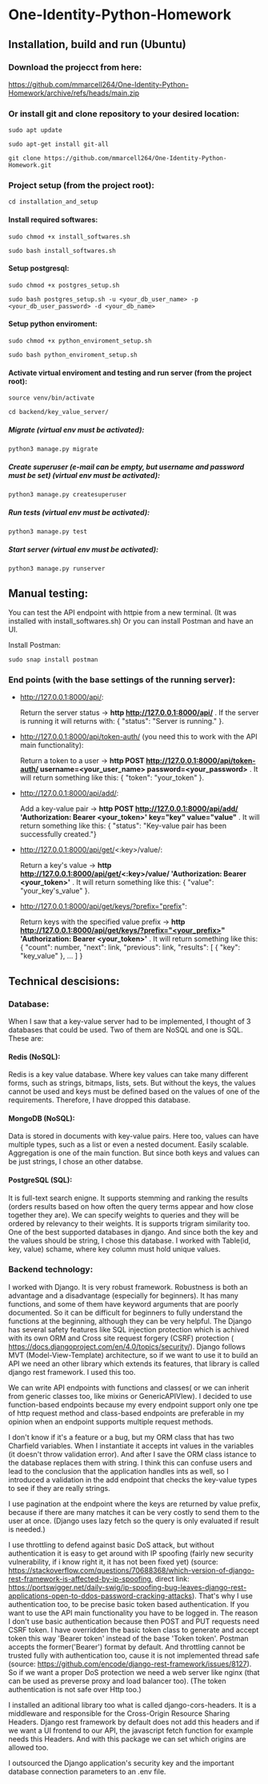 # One-Identity-Python-Homework
## Installation, build and run (Ubuntu)
### Download the projecct from here:
https://github.com/mmarcell264/One-Identity-Python-Homework/archive/refs/heads/main.zip
### Or install git and clone repository to your desired location:
```shell
sudo apt update
```
```shell
sudo apt-get install git-all
```
```shell
git clone https://github.com/mmarcell264/One-Identity-Python-Homework.git
```
### Project setup (from the project root):
```shell
cd installation_and_setup
```
#### Install required softwares:
```shell
sudo chmod +x install_softwares.sh
```
```shell
sudo bash install_softwares.sh
```
#### Setup postgresql:
```shell
sudo chmod +x postgres_setup.sh
```
```shell
sudo bash postgres_setup.sh -u <your_db_user_name> -p <your_db_user_password> -d <your_db_name>
```
#### Setup python enviroment:
```shell
sudo chmod +x python_enviroment_setup.sh
```
```shell
sudo bash python_enviroment_setup.sh
```
#### Activate virtual enviroment and testing and run server (from the project root):
```shell
source venv/bin/activate
```
```shell
cd backend/key_value_server/
```
##### Migrate (virtual env must be activated):
```shell
python3 manage.py migrate
```
##### Create superuser (e-mail can be empty, but username and password must be set) (virtual env must be activated):
```shell
python3 manage.py createsuperuser
```
##### Run tests (virtual env must be activated):
```shell
python3 manage.py test
```
##### Start server (virtual env must be activated):
```shell
python3 manage.py runserver
```
## Manual testing:

You can test the API endpoint with httpie from a new terminal. (It was installed with install_softwares.sh) Or you can install Postman and have an UI.

Install Postman:
```shell
sudo snap install postman
```

### End points (with the base settings of the running server):
- http://127.0.0.1:8000/api/: 
 
  Return the server status -> **http http://127.0.0.1:8000/api/** . If the server is running it will returns with: { "status": "Server is running." }.

- http://127.0.0.1:8000/api/token-auth/ (you need this to work with the API main functionality): 

  Return a token to a user -> **http POST http://127.0.0.1:8000/api/token-auth/ username=<your_user_name> password=<your_password>** . It will return something like this: { "token": "your_token" }.

- http://127.0.0.1:8000/api/add/: 
 
  Add a key-value pair -> **http POST http://127.0.0.1:8000/api/add/  'Authorization: Bearer <your_token>' key="key" value="value"** . It will return something like this:  { "status": "Key-value pair has been successfully created."}

- http://127.0.0.1:8000/api/get/<:key>/value/: 
 
  Return a key's value -> **http http://127.0.0.1:8000/api/get/<:key>/value/ 'Authorization: Bearer <your_token>'** . It will return something like this: { "value": "your_key's_value" }.
  
- http://127.0.0.1:8000/api/get/keys/?prefix="prefix": 

  Return keys with the specified value prefix -> **http http://127.0.0.1:8000/api/get/keys/?prefix="<your_prefix>" 'Authorization: Bearer <your_token>'** . It will return something like this: { "count": number, "next": link, "previous": link, "results": [ { "key": "key_value" }, ... ] }
  
## Technical descisions:
### Database:
When I saw that a key-value server had to be implemented, I thought of 3 databases that could be used. Two of them are NoSQL and one is SQL. These are:
#### Redis (NoSQL):
Redis is a key value database. Where key values can take many different forms, such as strings, bitmaps, lists, sets. But without the keys, the values cannot be used and keys must be defined based on the values of one of the requirements. Therefore, I have dropped this database.
#### MongoDB (NoSQL):
Data is stored in documents with key-value pairs. Here too, values can have multiple types, such as a list or even a nested document. Easily scalable. Aggregation is one of the main function. But since both keys and values can be just strings, I chose an other databse. 
#### PostgreSQL (SQL):
It is full-text search enigne. It supports stemming and ranking the results (orders results based on how often the query terms appear and how close together they are). We can specify weights to queries and they will be ordered by relevancy to their weights. It is supports trigram similarity too. One of the best supported databases in django. And since both the key and the values should be string, I chose this database. I worked with Table(id, key, value) schame, where key column must hold unique values.
  
### Backend technology:
I worked with Django. It is very robust framework. Robustness is both an advantage and a disadvantage (especially for beginners). It has many functions, and some of them have keyword arguments that are poorly documented. So it can be difficult for beginners to fully understand the functions at the beginning, although they can be very helpful. The Django has several safety features like SQL injection protection which is achived with its own ORM and Cross site request forgery (CSRF) protection ( https://docs.djangoproject.com/en/4.0/topics/security/). Django follows MVT (Model-View-Template) architecture, so if we want to use it to build an API we need an other library which extends its features, that library is called django rest framework. I used this too.

We can write API endpoints with functions and classes( or we can inherit from generic classes too, like mixins or GenericAPIVIew). I decided to use function-based endpoints because my every endpoint support only one tpe of http request method and class-based endpoints are preferable in my opinion when an endpoint supports multiple request methods.
  
I don't know if it's a feature or a bug, but my ORM class that has two Charfield variables. When I instantiate it accepts int values in the variables (it doesn't throw  validation error). And after I save the ORM class istance to the database replaces them with string. I think this can confuse users and lead to the conclusion that the application handles ints as well, so I introduced a validation in the add endpoint that checks the key-value types to see if they are really strings.
  
I use pagination at the endpoint where the keys are returned by value prefix, because if there are many matches it can be very costly to send them to the user at once. (Django uses lazy fetch so the query is only evaluated if result is needed.)
  
I use throttling to defend against basic DoS attack, but without authentication it is easy to get around with IP spoofing (fairly new security vulnerability, if i know right it, it has not been fixed yet) (source: https://stackoverflow.com/questions/70688368/which-version-of-django-rest-framework-is-affected-by-ip-spoofing, direct link: https://portswigger.net/daily-swig/ip-spoofing-bug-leaves-django-rest-applications-open-to-ddos-password-cracking-attacks). That's why I use authentication too, to be precise basic token based authentication. If you want to use the API main functionality you have to be logged in. The reason I don't use basic authentication because then POST and PUT requests need CSRF token. I have overridden the basic token class to generate and accept token this way 'Bearer token' instead of the base 'Token token'. Postman accepts the former('Bearer') format by default. And throttling cannot be trusted fully with authentication too, cause it is not implemented thread safe  (source: https://github.com/encode/django-rest-framework/issues/8127). So if we want a proper DoS protection we need a web server like nginx (that can be used as preverse proxy and load balancer too). (The token authentication is not safe over Http too.)
  
I installed an aditional library too what is called  django-cors-headers. It is a middleware and responsible for the Cross-Origin Resource Sharing Headers. Django rest framework by default does not add this headers and if we want a UI frontend to our API, the javascript fetch function for example needs this Headers. And with this package we can set which origins are allowed too.
  
I outsourced the Django application's security key and the important database connection parameters to an .env file.

  
  











